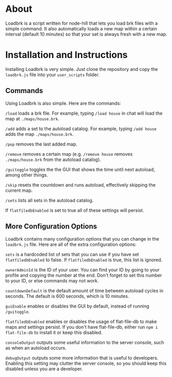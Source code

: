 # About
Loadbrk is a script written for node-hill that lets you load brk files with a simple command. It also automatically loads a new map within a certain interval (default 10 minutes) so that your set is always fresh with a new map.

# Installation and Instructions
Installing Loadbrk is very simple. Just clone the repository and copy the `loadbrk.js` file into your `user_scripts` folder.

## Commands
Using Loadbrk is also simple. Here are the commands:

`/load` loads a brk file. For example, typing `/load house` in chat will load the map at `./maps/house.brk`.

`/add` adds a set to the autoload catalog. For example, typing `/add house` adds the map `./maps/house.brk`.

`/pop` removes the last added map.

`/remove` removes a certain map (e.g. `/remove house` removes `./maps/house.brk` from the autoload catalog).

`/guitoggle` toggles the the GUI that shows the time until next autoload, among other things.

`/skip` resets the countdown and runs autoload, effectively skipping the current map.

`/sets` lists all sets in the autoload catalog.

If `flatfiledbEnabled` is set to true all of these settings will persist.

## More Configuration Options
Loadbrk contains many configuration options that you can change in the `loadbrk.js` file. Here are all of the extra configuration options:

`sets` is a hardcoded list of sets that you can use if you have set `flatfiledbEnabled` to false. If `flatfiledbEnabled` is true, this list is ignored.

`ownerAdminId` is the ID of your user. You can find your ID by going to your profile and copying the number at the end. Don't forget to set this number to your ID, or else commands may not work.

`countdownDefault` is the default amount of time between autoload cycles in seconds. The default is 600 seconds, which is 10 minutes.

`guiEnable` enables or disables the GUI by default, instead of running `/guitoggle`.

`flatfiledbEnabled` enables or disables the usage of flat-file-db to make maps and settings persist. If you don't have flat-file-db, either run `npm i flat-file-db` to install it or keep this disabled.

`consoleOutput` outputs some useful information to the server console, such as when an autoload occurs.

`debugOutput` outputs some more information that is useful to developers. Enabling this setting may clutter the server console, so you should keep this disabled unless you are a developer.
